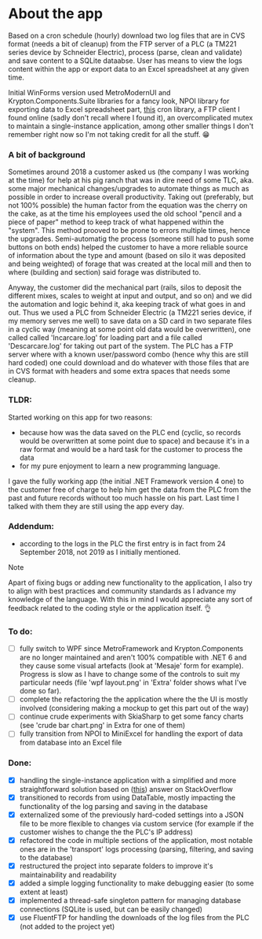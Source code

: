 # About the app
Based on a cron schedule (hourly) download two log files that are in CVS format (needs a bit of cleanup) from the FTP server of a PLC (a TM221 series device by Schneider Electric), process (parse, clean and validate) and save content to a SQLite dataabse. User has means to view the logs content within the app or export data to an Excel spreadsheet at any given time.

Initial WinForms version used MetroModernUI and Krypton.Components.Suite libraries for a fancy look, NPOI library for exporting data to Excel spreadsheet part, [this](https://github.com/HenriqueCaires/cron) cron library, a FTP client I found online (sadly don't recall where I found it), an overcomplicated mutex to maintain a single-instance application, among other smaller things I don't remember right now so I'm not taking credit for all the stuff. :grin:

### A bit of background
Sometimes around 2018 a customer asked us (the company I was working at the time) for help at his pig ranch that was in dire need of some TLC, aka. some major mechanical changes/upgrades to automate things as much as possible in order to increase overall productivity. Taking out (preferably, but not 100% possible) the human factor from the equation was the cherry on the cake, as at the time his employees used the old school "pencil and a piece of paper" method to keep track of what happened within the "system". This method prooved to be prone to errors multiple times, hence the upgrades. Semi-automatig the process (someone still had to push some buttons on both ends) helped the customer to have a more reliable source of information about the type and amount (based on silo it was deposited and being weighted) of forage that was created at the local mill and then to where (building and section) said forage was distributed to.

Anyway, the customer did the mechanical part (rails, silos to deposit the different mixes, scales to weight at input and output, and so on) and we did the automation and logic behind it, aka keeping track of what goes in and out. Thus we used a PLC from Schneider Electric (a TM221 series device, if my memory serves me well) to save data on a SD card in two separate files in a cyclic way (meaning at some point old data would be overwritten), one called called 'Incarcare.log' for loading part and a file called 'Descarcare.log' for taking out part of the system. The PLC has a FTP server where with a known user/password combo (hence why this are still hard coded) one could download and do whatever with those files that are in CVS format with headers and some extra spaces that needs some cleanup.

### **TLDR**:
Started working on this app for two reasons:
- because how was the data saved on the PLC end (cyclic, so records would be overwritten at some point due to space) and because it's in a raw format and would be a hard task for the customer to process the data
- for my pure enjoyment to learn a new programming language.

I gave the fully working app (the initial .NET Framework version 4 one) to the customer free of charge to help him get the data from the PLC from the past and future records without too much hassle on his part. Last time I talked with them they are still using the app every day.

### Addendum:
- according to the logs in the PLC the first entry is in fact from 24 September 2018, not 2019 as I initially mentioned.

> [!NOTE]
> Apart of fixing bugs or adding new functionality to the application, I also try to align with best practices and community standards as I advance my knowledge of the language. With this in mind I would appreciate any sort of feedback related to the coding style or the application itself. :ok_hand:

### To do:
- [ ] fully switch to WPF since MetroFramework and Krypton.Components are no longer maintained and aren't 100% compatible with .NET 6 and they cause some visual artefacts (look at 'Mesaje' form for example). Progress is slow as I have to change some of the controls to suit my particular needs (file 'wpf layout.png' in 'Extra' folder shows what I've done so far).
- [ ] complete the refactoring the the application where the the UI is mostly involved (considering making a mockup to get this part out of the way)
- [ ] continue crude experiments with SkiaSharp to get some fancy charts (see 'crude bar chart.png' in Extra for one of them)
- [ ] fully transition from NPOI to MiniExcel for handling the export of data from database into an Excel file

### Done:
- [x] handling the single-instance application with a simplified and more straightforward solution based on ([this](https://stackoverflow.com/a/819808)) answer on StackOverflow
- [x] transitioned to records from using DataTable, mostly impacting the functionality of the log parsing and saving in the database
- [x] externalized some of the previously hard-coded settings into a JSON file to be more flexible to changes via custom service (for example if the customer wishes to change the the PLC's IP address)
- [x] refactored the code in multiple sections of the application, most notable ones are in the 'transport' logs processing (parsing, filtering, and saving to the database)
- [x] restructured the project into separate folders to improve it's maintainability and readability
- [x] added a simple logging functionality to make debugging easier (to some extent at least)
- [x] implemented a thread-safe singleton pattern for managing database connections (SQLite is used, but can be easily changed)
- [x] use FluentFTP for handling the downloads of the log files from the PLC (not added to the project yet)
